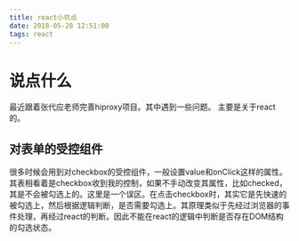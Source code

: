 ```yaml
---
title: react小坑点
date: 2018-05-28 12:51:00
tags: react
---
```


# 说点什么
最近跟着张代应老师完善hiproxy项目。其中遇到一些问题。
主要是关于react的。

## 对表单的受控组件
很多时候会用到对checkbox的受控组件，一般设置value和onClick这样的属性。其表相看着是checkbox收到我的控制，如果不手动改变其属性，比如checked，其是不会被勾选上的。这里是一个误区。在点击checkbox时，其实它是先快速的被勾选上，然后根据逻辑判断，是否需要勾选上。其原理类似于先经过浏览器的事件处理，再经过react的判断。因此不能在react的逻辑中判断是否存在DOM结构的勾选状态。
